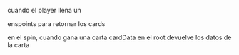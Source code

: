 cuando el player llena un 

enspoints
  para retornar los cards

en el spin, cuando gana una carta cardData en el root devuelve los datos de la carta
